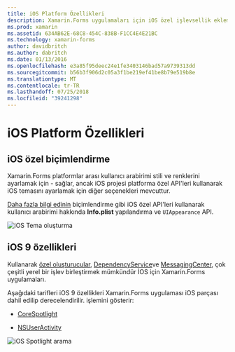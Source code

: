 ```yaml
---
title: iOS Platform Özellikleri
description: Xamarin.Forms uygulamaları için iOS özel işlevsellik ekleme
ms.prod: xamarin
ms.assetid: 634AB62E-68C8-454C-838B-F1CC4E4E21BC
ms.technology: xamarin-forms
author: davidbritch
ms.author: dabritch
ms.date: 01/13/2016
ms.openlocfilehash: e3a85f95deec24e1fe3403146bad57a9739313dd
ms.sourcegitcommit: b56b3f906d2c05a3f1be219ef41be8b79e519b8e
ms.translationtype: MT
ms.contentlocale: tr-TR
ms.lasthandoff: 07/25/2018
ms.locfileid: "39241298"
---
```

# <a name="ios-platform-features"></a>iOS Platform Özellikleri

## <a name="ios-specific-formatting"></a>iOS özel biçimlendirme

Xamarin.Forms platformlar arası kullanıcı arabirimi stili ve renklerini ayarlamak için - sağlar, ancak iOS projesi platforma özel API'leri kullanarak iOS temasını ayarlamak için diğer seçenekleri mevcuttur.

[Daha fazla bilgi edinin](theme.md) biçimlendirme gibi iOS özel API'leri kullanarak kullanıcı arabirimi hakkında **Info.plist** yapılandırma ve `UIAppearance` API.

![](images/status-white-sml.png "iOS Tema oluşturma")

## <a name="ios-9-features"></a>iOS 9 özellikleri

Kullanarak [özel oluşturucular](~/xamarin-forms/app-fundamentals/custom-renderer/index.md), [DependencyService](~/xamarin-forms/app-fundamentals/dependency-service/index.md)ve [MessagingCenter](~/xamarin-forms/app-fundamentals/messaging-center.md), çok çeşitli yerel bir işlev birleştirmek mümkündür İOS için Xamarin.Forms uygulamaları.

Aşağıdaki tarifleri iOS 9 özellikleri Xamarin.Forms uygulaması iOS parçası dahil edilip derecelendirilir. işlemini gösterir:

* [CoreSpotlight](https://github.com/xamarin/recipes/tree/master/Recipes/xamarin-forms/iOS/core-spotlight-search)

* [NSUserActivity](https://github.com/xamarin/recipes/tree/master/Recipes/xamarin-forms/iOS/nsuseractivity-search)

![](images/corespotlight.png "iOS Spotlight arama")

